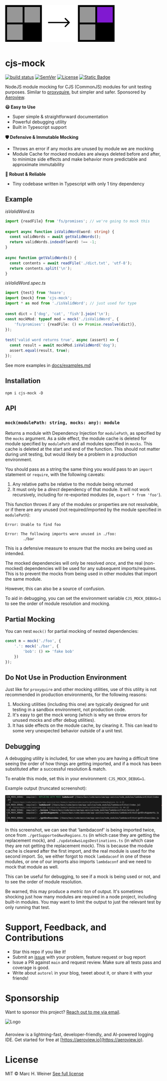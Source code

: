 <picture>
    <source srcset="docs/graphic.svg" media="(prefers-color-scheme: dark)">
    <source srcset="docs/graphic-dark.svg" media="(prefers-color-scheme: light)">
    <img src="docs/graphic-dark.svg" alt="Logo" style="margin: 0 0 10px" size="250">
</picture>

# cjs-mock

[![build status](https://github.com/mhweiner/cjs-mock/actions/workflows/release.yml/badge.svg)](https://github.com/mhweiner/cjs-mock/actions)
[![SemVer](https://img.shields.io/badge/SemVer-2.0.0-blue)]()
[![License](https://img.shields.io/badge/License-MIT-blue.svg)](https://opensource.org/licenses/MIT)
[![Static Badge](https://img.shields.io/badge/v2-autorel?label=autorel&labelColor=0ab5fc&color=grey&link=https%3A%2F%2Fgithub.com%2Fmhweiner%2Fautorel)](https://github.com/mhweiner/autorel)

NodeJS module mocking for CJS (CommonJS) modules for unit testing purposes. Similar to [proxyquire](https://www.npmjs.com/package/proxyquire), but simpler and safer. Sponsored by [Aeroview](https://aeroview.io).

**😃 Easy to Use**
- Super simple & straightforward documentation
- Powerful debugging utility
- Built in Typescript support

**🛡 Defensive & Immutable Mocking**
- Throws an error if any mocks are unused by module we are mocking
- Module Cache for mocked modules are always deleted before and after, to minimize side effects and make behavior more predictable and approximate immutability

**💪 Robust & Reliable**
- Tiny codebase written in Typescript with only 1 tiny dependency

## Example

_isValidWord.ts_
```typescript
import {readFile} from 'fs/promises'; // we're going to mock this

export async function isValidWord(word: string) {
  const validWords = await getValidWords();
  return validWords.indexOf(word) !== -1;
}

async function getValidWords() {
  const contents = await readFile('./dict.txt', 'utf-8');
  return contents.split('\n');
}
```
_isValidWord.spec.ts_
```typescript
import {test} from 'hoare';
import {mock} from 'cjs-mock';
import * as mod from './isValidWord'; // just used for type

const dict = ['dog', 'cat', 'fish'].join('\n');
const mockMod: typeof mod = mock('./isValidWord', {
    'fs/promises': {readFile: () => Promise.resolve(dict)},
});

test('valid word returns true', async (assert) => {
  const result = await mockMod.isValidWord('dog');
  assert.equal(result, true);
});
```

See more examples in [docs/examples.md](docs/examples.md)

## Installation

 ```console
 npm i cjs-mock -D
 ```

## API

### `mock(modulePath: string, mocks: any): module`

Returns a module with Dependency Injection for `modulePath`, as specified by the `mocks` argument. As a side effect, the module cache is deleted for module specified by `modulePath` and all modules specified in `mocks`. This cache is deleted at the start and end of the function. This should not matter during unit testing, but would likely be a problem in a production environment.

You should pass as a string the same thing you would pass to an `import` statement or `require`, with the following caveats:

1. Any relative paths be relative to the module being returned
2. It must only be a _direct_ dependency of that module. It will not work recursively, including for re-exported modules (ie, `export * from 'foo'`).

This function throws if any of the modules or properties are not resolvable, or if there are any unused (not required/imported by the module specified in `modulePath`):
```
Error: Unable to find foo
```
```
Error: The following imports were unused in ./foo: 
        ./bar
```

This is a defensive measure to ensure that the mocks are being used as intended.

The mocked dependencies will only be resolved *once*, and the real (non-mocked) dependencies will be used for any subsequent imports/requires. This is to prevent the mocks from being used in other modules that import the same module.

However, this can also be a source of confusion.

To aid in debugging, you can set the environment variable `CJS_MOCK_DEBUG=1` to see the order of module resolution and mocking.

## Partial Mocking

You can nest `mock()` for partial mocking of nested dependencies:

```typescript
const m = mock('./foo', {
    '.': mock('./bar', {
        'bob': () => 'fake bob'
    })
});
```

## Do Not Use in Production Environment

Just like for `proxyquire` and other mocking utilities, use of this utility is not recommended in production environments, for the following reasons:

1. Mocking utilities (including this one) are typically designed for unit testing in a sandbox environment, not production code.
2. It's easy to get the mock wrong (which is why we throw errors for unused mocks and offer debug utilities).
3. It has side effects on the module cache, by clearing it. This can lead to some very unexpected behavior outside of a unit test.

## Debugging

A debugging utility is included, for use when you are having a difficult time seeing the order of how things are getting imported, and if a mock has been substituted after a successful resolution & match.

To enable this mode, set this in your environment: `CJS_MOCK_DEBUG=1`.

Example output (truncated screenshot):

<img src="docs/debug-screenshot.png">

In this screenshot, we can see that 'lambdaconf' is being imported twice, once from `./getSupportedAwsRegions.ts` (in which case they are getting the replacement mock), and `./updateAwsLogsDestinations.ts` (in which case they are not getting the replacement mock). This is because the module cache is cleared after the first import, and the real module is used for the second import. So, we either forgot to mock `lambdaconf` in one of these modules, or one of our imports also imports `lambdaconf` and we need to mock that module as well.

This can be useful for debugging, to see if a mock is being used or not, and to see the order of module resolution.

Be warned, this may produce a *metric ton* of output. It's sometimes shocking just how many modules are required in a node project, including built-in modules. You may want to limit the output to just the relevant test by only running that test.

# Support, Feedback, and Contributions

- Star this repo if you like it!
- Submit an [issue](https://github.com/mhweiner/autorel/issues) with your problem, feature request or bug report
- Issue a PR against `main` and request review. Make sure all tests pass and coverage is good.
- Write about `autorel` in your blog, tweet about it, or share it with your friends!

# Sponsorship

Want to sponsor this project? [Reach out to me via email](mailto:mhweiner234@gmail.com?subject=I%20want%20to%20sponsor%20cjs-mock).

<picture>
    <source srcset="https://qhg29tyl98-av-www-dev1.s3.us-east-2.amazonaws.com/app-frontend/images/aeroview-white.svg" media="(prefers-color-scheme: dark)">
    <source srcset="https://qhg29tyl98-av-www-dev1.s3.us-east-2.amazonaws.com/app-frontend/images/aeroview-black.svg" media="(prefers-color-scheme: light)">
    <img src="https://qhg29tyl98-av-www-dev1.s3.us-east-2.amazonaws.com/app-frontend/images/aeroview-black.svg" alt="Logo" style="max-width: 150px;margin: 0 0 10px">
</picture>

Aeroview is a lightning-fast, developer-friendly, and AI-powered logging IDE. Get started for free at [https://aeroview.io](https://aeroview.io).

# License

MIT &copy; Marc H. Weiner
[See full license](LICENSE)